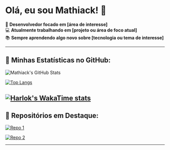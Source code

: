 # Olá, eu sou Mathiack! 👋

🎯 **Desenvolvedor focado em [área de interesse]**  
💻 **Atualmente trabalhando em [projeto ou área de foco atual]**  
📚 **Sempre aprendendo algo novo sobre [tecnologia ou tema de interesse]**  

---

## 🌟 Minhas Estatísticas no GitHub:

![Mathiack's GitHub Stats](https://github-readme-stats.vercel.app/api?username=Mathiack&show_icons=true&theme=dark)

[![Top Langs](https://github-readme-stats.vercel.app/api/top-langs/?username=Mathiack&layout=compact&theme=dark)](https://github.com/anuraghazra/github-readme-stats)

[![Harlok's WakaTime stats](https://github-readme-stats.vercel.app/api/wakatime?username=Mathiack)](https://github.com/anuraghazra/github-readme-stats)
---

## 📂 Repositórios em Destaque:

[![Repo 1](https://github-readme-stats.vercel.app/api/pin/?username=Mathiack&repo=nome-do-repositorio&theme=dark)](https://github.com/Mathiack/nome-do-repositorio)

[![Repo 2](https://github-readme-stats.vercel.app/api/pin/?username=Mathiack&repo=nome-do-repositorio&theme=dark)](https://github.com/Mathiack/nome-do-repositorio)

---
